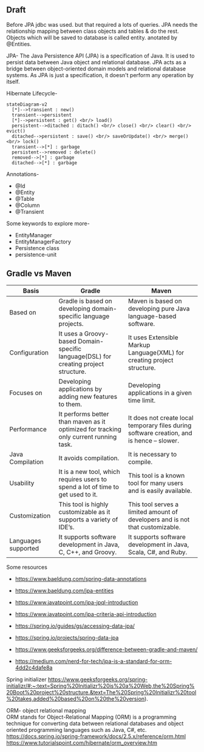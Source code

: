 ## Draft

Before JPA jdbc was used. but that required a lots of queries. JPA needs the relationship mapping between class objects and tables & do the rest.
Objects which will be saved to database is called entity. anotated by @Entities.

JPA- The Java Persistence API (JPA) is a specification of Java. It is used to persist data between Java object and relational database. 
JPA acts as a bridge between object-oriented domain models and relational database systems. As JPA is just a specification, it doesn't perform any operation by itself.

Hibernate Lifecycle-
```mermaid
stateDiagram-v2
  [*]-->transient : new()
  transient-->persistent
  [*]-->persistent : get() <br/> load()
  persistent-->ditached : ditach() <br/> close() <br/> clear() <br/> evict()
  ditached-->persistent : save() <br/> saveOrUpdate() <br/> merge() <br/> lock()
  transient-->[*] : garbage
  persistent-->removed : delete()
  removed-->[*] : garbage 
  ditached-->[*] : garbage
```

Annotations-
- @Id
- @Entity
- @Table
- @Column
- @Transient

Some keywords to explore more-
- EntityManager
- EntityManagerFactory
- Persistence class
- persistence-unit


## Gradle vs Maven
|Basis|	Gradle|	Maven|
|---------------|---------------|----------------|
|Based on	|Gradle is based on developing domain-specific language projects.|	Maven is based on developing pure Java language-based software.|
|Configuration	|It uses a Groovy-based Domain-specific language(DSL) for creating project structure.|	It uses Extensible Markup Language(XML) for creating project structure.|
|Focuses on	|Developing applications by adding new features to them.|	Developing applications in a given time limit.|
|Performance|	It performs better than maven as it optimized for tracking only current running task.|	It does not create local temporary files during software creation, and is hence – slower.|
|Java Compilation	|It avoids compilation.|	It is necessary to compile.
|Usability|	It is a new tool, which requires users to spend a lot of time to get used to it.|	This tool is a known tool for many users and is easily available.|
|Customization|	This tool is highly customizable as it supports a variety of IDE’s.	|This tool serves a limited amount of developers and is not that customizable.|
|Languages supported|	It supports software development in Java, C, C++, and Groovy.|	It supports software development in Java, Scala, C#, and Ruby.|

Some resources
- https://www.baeldung.com/spring-data-annotations
- https://www.baeldung.com/jpa-entities

- https://www.javatpoint.com/jpa-jpql-introduction
- https://www.javatpoint.com/jpa-criteria-api-introduction

- https://spring.io/guides/gs/accessing-data-jpa/
- https://spring.io/projects/spring-data-jpa

- https://www.geeksforgeeks.org/difference-between-gradle-and-maven/
- https://medium.com/nerd-for-tech/jpa-is-a-standard-for-orm-4dd2c4dafe8a

Spring initializer
https://www.geeksforgeeks.org/spring-initializr/#:~:text=Spring%20Initializr%20is%20a%20Web,the%20Spring%20Boot%20project%20structure.&text=The%20Spring%20Initializr%20tool%20takes,added%20based%20on%20the%20version).

ORM- object relational mapping  
ORM stands for Object-Relational Mapping (ORM) is a programming technique for converting data between relational databases and object oriented programming languages such as Java, C#, etc.
https://docs.spring.io/spring-framework/docs/2.5.x/reference/orm.html
https://www.tutorialspoint.com/hibernate/orm_overview.htm
